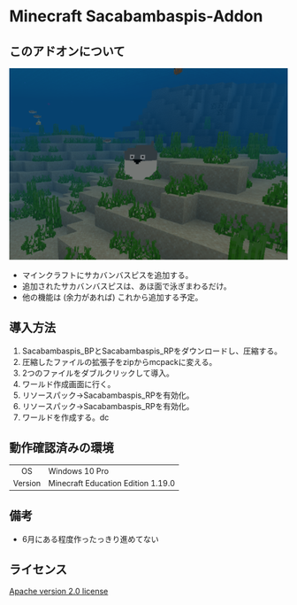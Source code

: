 # Minecraft Sacabambaspis-Addon


## このアドオンについて
![サカバンバスピス](./images/sacabambaspis_up.png)
- マインクラフトにサカバンバスピスを追加する。
- 追加されたサカバンバスピスは、あほ面で泳ぎまわるだけ。
- 他の機能は (余力があれば) これから追加する予定。

## 導入方法
1. Sacabambaspis_BPとSacabambaspis_RPをダウンロードし、圧縮する。
2. 圧縮したファイルの拡張子をzipからmcpackに変える。
3. 2つのファイルをダブルクリックして導入。
4. ワールド作成画面に行く。
5. リソースパック->Sacabambaspis_RPを有効化。
6. リソースパック->Sacabambaspis_RPを有効化。
7. ワールドを作成する。dc

## 動作確認済みの環境
|          |     |
|   :-:    | --- |
| OS       | Windows 10 Pro |
| Version  | Minecraft Education Edition 1.19.0 |

## 備考
- 6月にある程度作ったっきり進めてない

## ライセンス
[Apache version 2.0 license](LINECENSE)

